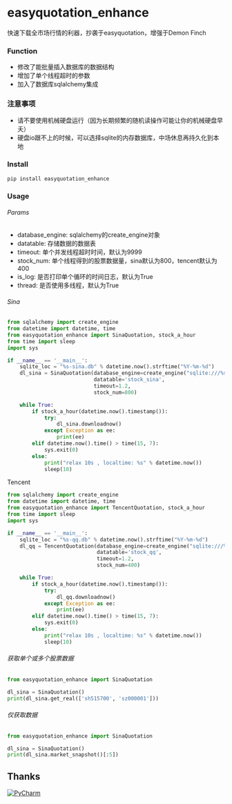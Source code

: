 # easyquotation_enhance

快速下载全市场行情的利器，抄袭于easyquotation，增强于Demon Finch



### Function

- 修改了能批量插入数据库的数据结构
- 增加了单个线程超时的参数
- 加入了数据库sqlalchemy集成

### 注意事项
- 请不要使用机械硬盘运行（因为长期频繁的随机读操作可能让你的机械硬盘早夭）
- 硬盘io跟不上的时候，可以选择sqlite的内存数据库，中场休息再持久化到本地

### Install

```
pip install easyquotation_enhance
```


### Usage

###### Params

- database_engine: sqlalchemy的create_engine对象
- datatable: 存储数据的数据表
- timeout: 单个并发线程超时时间，默认为9999
- stock_num: 单个线程得到的股票数据量，sina默认为800，tencent默认为400
- is_log: 是否打印单个循环的时间日志，默认为True
- thread: 是否使用多线程，默认为True

###### Sina

```python
from sqlalchemy import create_engine
from datetime import datetime, time
from easyquotation_enhance import SinaQuotation, stock_a_hour
from time import sleep
import sys

if __name__ == '__main__':
    sqlite_loc = "%s-sina.db" % datetime.now().strftime("%Y-%m-%d")
    dl_sina = SinaQuotation(database_engine=create_engine("sqlite:///%s" % sqlite_loc),
                            datatable='stock_sina',
                            timeout=1.2,
                            stock_num=800)

    while True:
        if stock_a_hour(datetime.now().timestamp()):
            try:
                dl_sina.downloadnow()
            except Exception as ee:
                print(ee)
        elif datetime.now().time() > time(15, 7):
            sys.exit(0)
        else:
            print("relax 10s , localtime: %s" % datetime.now())
            sleep(10)

```

Tencent

```python
from sqlalchemy import create_engine
from datetime import datetime, time
from easyquotation_enhance import TencentQuotation, stock_a_hour
from time import sleep
import sys

if __name__ == '__main__':
    sqlite_loc = "%s-qq.db" % datetime.now().strftime("%Y-%m-%d")
    dl_qq = TencentQuotation(database_engine=create_engine("sqlite:///%s" % sqlite_loc),
                             datatable='stock_qq',
                             timeout=1.2,
                             stock_num=400)

    while True:
        if stock_a_hour(datetime.now().timestamp()):
            try:
                dl_qq.downloadnow()
            except Exception as ee:
                print(ee)
        elif datetime.now().time() > time(15, 7):
            sys.exit(0)
        else:
            print("relax 10s , localtime: %s" % datetime.now())
            sleep(10)

```
###### 获取单个或多个股票数据
```python
from easyquotation_enhance import SinaQuotation

dl_sina = SinaQuotation()
print(dl_sina.get_real(['sh515700', 'sz000001']))
```

###### 仅获取数据
```python
from easyquotation_enhance import SinaQuotation

dl_sina = SinaQuotation()
print(dl_sina.market_snapshot()[:5])
```

## Thanks
[![PyCharm](https://i.loli.net/2020/11/12/bl5cigkJTjEONnM.png)](https://www.jetbrains.com/?from=yhf2lj)